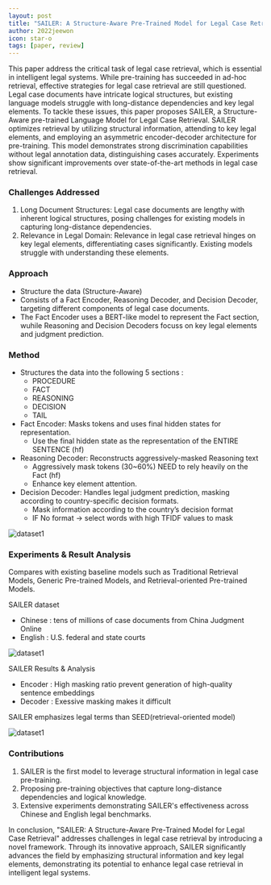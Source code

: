 ```yaml
---
layout: post
title: "SAILER: A Structure-Aware Pre-Trained Model for Legal Case Retrieval"
author: 2022jeewon
icon: star-o
tags: [paper, review]
---
```

This paper address the critical task of legal case retrieval, which is essential in intelligent legal systems. While pre-training has succeeded in ad-hoc retrieval, effective strategies for legal case retrieval are still questioned. Legal case documents have intricate logical structures, but existing language models struggle with long-distance dependencies and key legal elements. To tackle these issues, this paper proposes SAILER, a Structure-Aware pre-trained Language Model for Legal Case Retrieval. SAILER optimizes retrieval by utilizing structural information, attending to key legal elements, and employing an asymmetric encoder-decoder architecture for pre-training. This model demonstrates strong discrimination capabilities without legal annotation data, distinguishing cases accurately. Experiments show significant improvements over state-of-the-art methods in legal case retrieval.

### Challenges Addressed
1. Long Document Structures: Legal case documents are lengthy with inherent logical structures, posing challenges for existing models in capturing long-distance dependencies.
2. Relevance in Legal Domain: Relevance in legal case retrieval hinges on key legal elements, differentiating cases significantly. Existing models struggle with understanding these elements.

### Approach
- Structure the data (Structure-Aware)
- Consists of a Fact Encoder, Reasoning Decoder, and Decision Decoder, targeting different components of legal case documents.
- The Fact Encoder uses a BERT-like model to represent the Fact section, wuhile Reasoning and Decision Decoders focuss on key legal elements and judgment prediction.

### Method
- Structures the data into the following 5 sections :
  - PROCEDURE
  - FACT
  - REASONING
  - DECISION
  - TAIL
- Fact Encoder: Masks tokens and uses final hidden states for representation. 
  - Use the final hidden state as the representation of the ENTIRE SENTENCE (hf)
- Reasoning Decoder: Reconstructs aggressively-masked Reasoning text
  - Aggressively mask tokens (30~60%) NEED to rely heavily on the Fact (hf)
  - Enhance key element attention. 
- Decision Decoder: Handles legal judgment prediction, masking according to country-specific decision formats.
  - Mask information according to the country’s decision format
  - IF No format -> select words with high TFIDF values to mask

![dataset1](/img/news/sailer_arch.jpg)

### Experiments & Result Analysis
Compares with existing baseline models such as Traditional Retrieval Models, Generic Pre-trained Models, and Retrieval-oriented Pre-trained Models.

SAILER dataset
- Chinese : tens of millions of case documents from China Judgment Online
- English : U.S. federal and state courts

![dataset1](/img/news/sailer_res.jpg)

SAILER Results & Analysis
- Encoder : High masking ratio prevent generation of high-quality sentence embeddings
- Decoder : Exessive masking makes it difficult


SAILER emphasizes legal terms than SEED(retrieval-oriented model)

![dataset1](/img/news/sailer_study.jpg)

### Contributions

1. SAILER is the first model to leverage structural information in legal case pre-training.
2. Proposing pre-training objectives that capture long-distance dependencies and logical knowledge.
3. Extensive experiments demonstrating SAILER's effectiveness across Chinese and English legal benchmarks.

In conclusion, "SAILER: A Structure-Aware Pre-Trained Model for Legal Case Retrieval" addresses challenges in legal case retrieval by introducing a novel framework. Through its innovative approach, SAILER significantly advances the field by emphasizing structural information and key legal elements, demonstrating its potential to enhance legal case retrieval in intelligent legal systems.